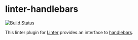 # linter-handlebars

[![Build Status](https://travis-ci.org/AtomLinter/linter-handlebars.svg?branch=master)](https://travis-ci.org/AtomLinter/linter-handlebars)

This linter plugin for [Linter](https://github.com/AtomLinter/Linter) provides an interface to [handlebars](http://handlebarsjs.com/).
